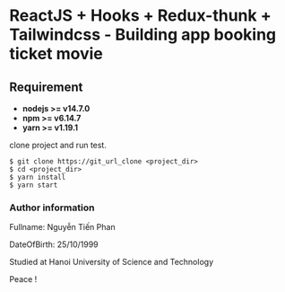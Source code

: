 # ReactJS + Hooks + Redux-thunk + Tailwindcss - Building app booking ticket movie

## Requirement

- **nodejs >= v14.7.0**
- **npm >= v6.14.7**
- **yarn >= v1.19.1**

clone project and run test.

```
$ git clone https://git_url_clone <project_dir>
$ cd <project_dir>
$ yarn install
$ yarn start
```

### Author information

Fullname: Nguyễn Tiến Phan

DateOfBirth: 25/10/1999

Studied at Hanoi University of Science and Technology

Peace !


